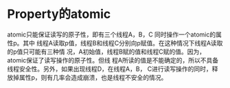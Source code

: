 Property的atomic
=====================


atomic只能保证读写的原子性，即有三个线程A，B，C 同时操作一个atomic的属性p。其中
线程A读取p值，线程B和线程C分别向p赋值。在这种情况下线程A读取的p值只可能有三种情
况，A初始值，线程B赋的值和线程C赋的值。因为，atomic保证了读写操作的原子性。但线
程A所读的值是不能确定的，所以不具备线程安全性。另外，如果出现线程D，在线程A，B，
C进行读写操作的同时，释放掉属性p，则有几率会造成崩溃，也是线程不安全的情况。

